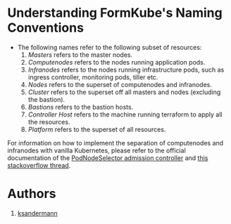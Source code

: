 # Understanding FormKube's Naming Conventions

* The following names refer to the following subset of resources:
    1. *Masters* refers to the master nodes.
    1. *Computenodes* refers to the nodes running application pods.
    1. *Infranodes* refers to the nodes running infrastructure pods, such as ingress controller, monitoring pods, tiller etc.
    1. *Nodes* refers to the superset of computenodes and infranodes.
    1. *Cluster* refers to the superset off all masters and nodes (excluding the bastion).
    1. *Bastions* refers to the bastion hosts.
    1. *Controller Host* refers to the machine running terraform to apply all the resources.
    1. *Platform* refers to the superset of all resources.

For information on how to implement the separation of computenodes and infranodes with vanilla Kubernetes, please refer
to the official documentation of the
[PodNodeSelector admission controller](https://kubernetes.io/docs/reference/access-authn-authz/admission-controllers/#podnodeselector)
and 
[this stackoverflow thread](https://stackoverflow.com/questions/52487333/how-to-assign-a-namespace-to-certain-nodes).

# Authors
1. [ksandermann](https://github.com/ksandermann)